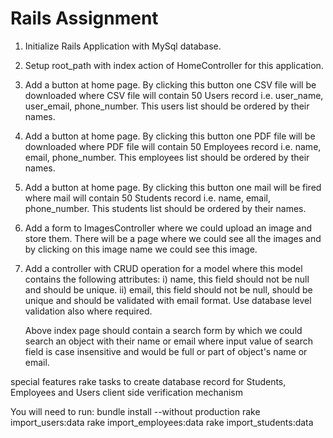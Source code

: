 # Rails Assignment

1. Initialize Rails Application with MySql database.
2. Setup root_path with index action of HomeController for this application.
3. Add a button at home page. By clicking this button one CSV file will be downloaded where CSV file will contain 50 Users record i.e. user_name, user_email, phone_number. This users list should be ordered by their names.
4. Add a button at home page. By clicking this button one PDF file will be downloaded where PDF file will contain 50 Employees record i.e. name, email, phone_number. This employees list should be ordered by their names.
5. Add a button at home page. By clicking this button one mail will be fired where mail will contain 50 Students record i.e. name, email, phone_number. This students list should be ordered by their names.
6. Add a form to ImagesController where we could upload an image and store them. There will be a page where we could see all the images and by clicking on this image name we could see this image.
7. Add a controller with CRUD operation for a model where this model contains the following attributes: 
    i) name, this field should not be null and should be unique.
    ii) email, this field should not be null, should be unique and should be validated with email format.
    Use database level validation also where required.

    Above index page should contain a search form by which we could search an object with their name or email where input value of search field is case insensitive and would be full or part of object's name or email.

special features
rake tasks to create database record for Students, Employees and Users
client side verification mechanism

You will need to run:
bundle install --without production
rake import_users:data
rake import_employees:data
rake import_students:data
